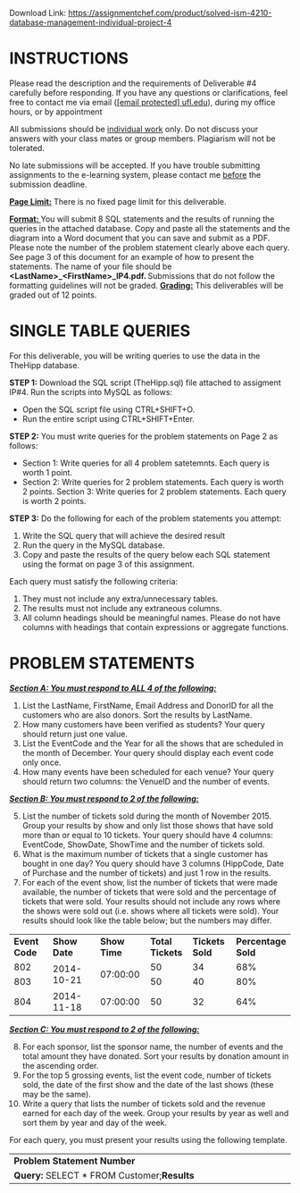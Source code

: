 Download Link: https://assignmentchef.com/product/solved-ism-4210-database-management-individual-project-4
<br>
<h1>INSTRUCTIONS</h1>

Please read the description and the requirements of Deliverable #4 carefully before responding. If you have any questions or clarifications, feel free to contact me via email (<u><a href="/cdn-cgi/l/email-protection" class="__cf_email__" data-cfemail="abcacfc2dfc2c6dec0c3ced9c1ceceeb">[email protected]</a> ufl.edu</u>), during my office hours, or by appointment <strong> </strong>

All submissions should be <u>individual work</u> only. Do not discuss your answers with your class mates or group members. Plagiarism will not be tolerated.




No late submissions will be accepted. If you have trouble submitting assignments to the e-learning system, please contact me <u>before</u> the submission deadline.

<strong><u>Page Limit:</u></strong>  There is no fixed page limit for this deliverable.

<strong><u>Format: </u></strong>  You will submit 8 SQL statements and the results of running the queries in the attached database. Copy and paste all the statements and the diagram into a Word document that you can save and submit as a PDF. Please note the number of the problem statement clearly above each query. See page 3 of this document for an example of how to present the statements.  The name of your file should be <strong>&lt;LastName&gt;_&lt;FirstName&gt;_IP4.pdf. </strong>Submissions that do not follow the formatting guidelines will not be graded.  <strong><u>Grading:</u></strong>  This deliverables will be graded out of 12 points.




<h1>SINGLE TABLE QUERIES</h1>

For this deliverable, you will be writing queries to use the data in the TheHipp database.




<strong>STEP 1:</strong> Download the SQL script (TheHipp.sql) file attached to assigment IP#4. Run the scripts into MySQL as follows:

<ul>

 <li>Open the SQL script file using CTRL+SHIFT+O.</li>

 <li>Run the entire script using CTRL+SHIFT+Enter.</li>

</ul>




<strong>STEP 2:</strong>  You must write queries for the problem statements on Page 2 as follows:

<ul>

 <li>Section 1: Write queries for all 4 problem satetemnts. Each query is worth 1 point.</li>

 <li>Section 2: Write queries for 2 problem statements. Each query is worth 2 points.         Section 3: Write queries for 2 problem statements. Each query is worth 2 points.</li>

</ul>

<strong>STEP 3:</strong>  Do the following for each of the problem statements you attempt:

<ol>

 <li>Write the SQL query that will achieve the desired result</li>

 <li>Run the query in the MySQL database.</li>

 <li>Copy and paste the results of the query below each SQL statement using the format on page 3 of this assignment.</li>

</ol>




Each query must satisfy the following criteria:

<ol>

 <li>They must not include any extra/unnecessary tables.</li>

 <li>The results must not include any extraneous columns.</li>

 <li>All column headings should be meaningful names. Please do not have columns with headings that contain expressions or aggregate functions.</li>

</ol>




<strong> </strong>

<h1>PROBLEM STATEMENTS</h1>




<strong><em><u>Section A: You must respond to ALL 4 of the following:</u></em></strong><strong><em>  </em></strong>

<ol>

 <li>List the LastName, FirstName, Email Address and DonorID for all the customers who are also donors. Sort the results by LastName.</li>

 <li>How many customers have been verified as students? Your query should return just one value.</li>

 <li>List the EventCode and the Year for all the shows that are scheduled in the month of December. Your query should display each event code only once.</li>

 <li>How many events have been scheduled for each venue? Your query should return two columns: the VenueID and the number of events.</li>

</ol>

<strong><em><u>Section B: You must respond to 2 of the following:</u></em></strong><strong><em>  </em></strong>

<ol start="5">

 <li>List the number of tickets sold during the month of November 2015. Group your results by show and only list those shows that have sold more than or equal to 10 tickets. Your query should have 4 columns: EventCode, ShowDate, ShowTime and the number of tickets sold.</li>

 <li>What is the maximum number of tickets that a single customer has bought in one day? You query should have 3 columns (HippCode, Date of Purchase and the number of tickets) and just 1 row in the results.</li>

 <li>For each of the event show, list the number of tickets that were made available, the number of tickets that were sold and the percentage of tickets that were sold. Your results should not include any rows where the shows were sold out (i.e. shows where all tickets were sold). Your results should look like the table below; but the numbers may differ.</li>

</ol>

<table width="453">

 <tbody>

  <tr>

   <td width="68"><strong>Event Code </strong></td>

   <td width="94"><strong>Show Date </strong></td>

   <td width="78"><strong>Show Time </strong></td>

   <td width="63"><strong>Total Tickets </strong></td>

   <td width="69"><strong>Tickets Sold </strong></td>

   <td width="82"><strong>Percentage Sold </strong></td>

  </tr>

  <tr>

   <td width="68">802</td>

   <td rowspan="2" width="94"> 2014-10-21</td>

   <td rowspan="2" width="78"> 07:00:00</td>

   <td width="63">50</td>

   <td width="69">34</td>

   <td width="82">68%</td>

  </tr>

  <tr>

   <td width="68">803</td>

   <td width="63">50</td>

   <td width="69">40</td>

   <td width="82">80%</td>

  </tr>

  <tr>

   <td width="68">804</td>

   <td width="94"> 2014-11-18</td>

   <td width="78"> 07:00:00</td>

   <td width="63">50</td>

   <td width="69">32</td>

   <td width="82">64%</td>

  </tr>

 </tbody>

</table>




<strong><em><u>Section C: You must respond to 2 of the following:</u></em></strong><strong><em>  </em></strong>

<ol start="8">

 <li>For each sponsor, list the sponsor name, the number of events and the total amount they have donated. Sort your results by donation amount in the ascending order.</li>

 <li>For the top 5 grossing events, list the event code, number of tickets sold, the date of the first show and the date of the last shows (these may be the same).</li>

 <li>Write a query that lists the number of tickets sold and the revenue earned for each day of the week. Group your results by year as well and sort them by year and day of the week.</li>

</ol>







For each query, you must present your results using the following template.

<table width="667">

 <tbody>

  <tr>

   <td width="667"><strong>Problem Statement Number</strong></td>

  </tr>

  <tr>

   <td width="667"><strong>Query: </strong> SELECT * FROM Customer;<strong>Results</strong>   </td>

  </tr>

 </tbody>

</table>





